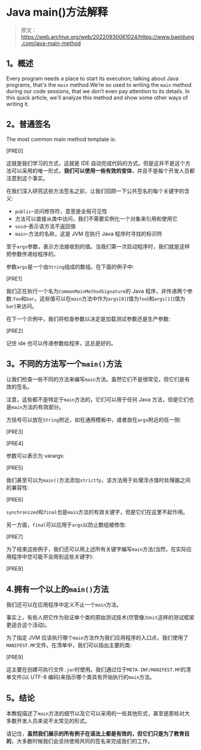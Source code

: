 # Java main()方法解释

> 原文：<https://web.archive.org/web/20220930061024/https://www.baeldung.com/java-main-method>

## **1。概述**

Every program needs a place to start its execution; talking about Java programs, that's the `main` method.We’re so used to writing the `main` method during our code sessions, that we don’t even pay attention to its details. In this quick article, we'll analyze this method and show some other ways of writing it.

## **2。普通签名**

The most common main method template is:

[PRE0]

这就是我们学习的方式，这就是 IDE 自动完成代码的方式。但是这并不是这个方法可以采用的唯一形式，**我们可以使用一些有效的变体**，并且不是每个开发人员都注意到这个事实。

在我们深入研究这些方法签名之前，让我们回顾一下公共签名的每个关键字的含义:

*   `public`–访问修饰符，意思是全局可见性
*   方法可以直接从类中访问，我们不需要实例化一个对象来引用和使用它
*   `void`–表示该方法不返回值
*   `main`–方法的名称，这是 JVM 在执行 Java 程序时寻找的标识符

至于`args`参数，表示方法接收到的值。当我们第一次启动程序时，我们就是这样把参数传递给程序的。

参数`args`是一个由`String`组成的数组。在下面的例子中:

[PRE1]

我们正在执行一个名为`CommonMainMethodSignature`的 Java 程序，并传递两个参数:`foo`和`bar`。这些值可以在`main`方法中作为`args[0]`(值为`foo`)和`args[1]`(值为`bar`)来访问。

在下一个示例中，我们将检查参数以决定是加载测试参数还是生产参数:

[PRE2]

记住 ide 也可以传递参数给程序，这总是好的。

## **3。不同的方法写一个`main()`方法**

让我们检查一些不同的方法来编写`main`方法。虽然它们不是很常见，但它们是有效的签名。

注意，这些都不是特定于`main`方法的，它们可以用于任何 Java 方法，但是它们也是`main`方法的有效部分。

方括号可以放在`String`附近，如在通用模板中，或者放在`args`附近的任一侧:

[PRE3]

[PRE4]

参数可以表示为 varargs:

[PRE5]

我们甚至可以为`main()`方法添加`strictfp`，该方法用于处理浮点值时处理器之间的兼容性:

[PRE6]

`synchronized`和`final`也是`main`方法的有效关键字，但是它们在这里不起作用。

另一方面，`final`可以应用于`args`以防止数组被修改:

[PRE7]

为了结束这些例子，我们还可以用上述所有关键字编写`main`方法(当然，在实际应用程序中您可能不会用到这些关键字):

[PRE8]

## 4.拥有一个以上的`main()`方法

我们还可以在应用程序中定义不止一个`main`方法。

事实上，有些人把它作为验证单个类的原始测试技术(尽管像`JUnit`这样的测试框架更适合这个活动)。

为了指定 JVM 应该执行哪个`main`方法作为我们应用程序的入口点，我们使用了`MANIFEST.MF`文件。在清单中，我们可以指出主要的类:

[PRE9]

这主要在创建可执行文件`.jar`时使用。我们通过位于`META-INF/MANIFEST.MF`的清单文件(以 UTF-8 编码)来指示哪个类具有开始执行的`main`方法。

## **5。结论**

本教程描述了`main`方法的细节以及它可以采用的一些其他形式，甚至是那些对大多数开发人员来说不太常见的形式。

请记住，**虽然我们展示的所有例子在语法上都是有效的，但它们只是为了教育目的**，大多数时候我们会坚持使用共同的签名来完成我们的工作。